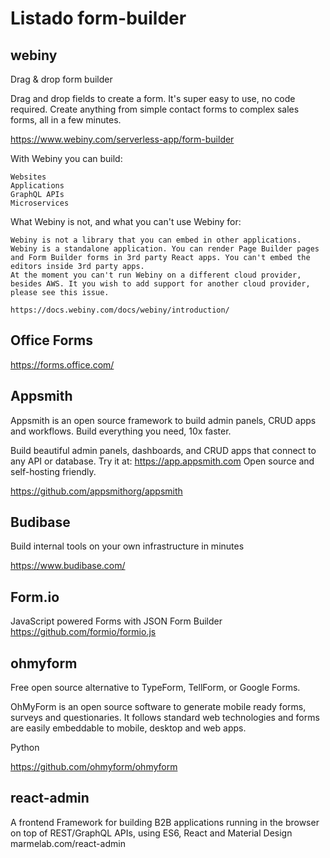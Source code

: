 # Listado form-builder
 
## webiny

Drag & drop form builder

Drag and drop fields to create a form. It's super easy to use, no code required. Create anything from simple contact forms to complex sales forms, all in a few minutes.

https://www.webiny.com/serverless-app/form-builder


With Webiny you can build:

    Websites
    Applications
    GraphQL APIs
    Microservices

What Webiny is not, and what you can't use Webiny for:

    Webiny is not a library that you can embed in other applications. Webiny is a standalone application. You can render Page Builder pages and Form Builder forms in 3rd party React apps. You can't embed the editors inside 3rd party apps.
    At the moment you can't run Webiny on a different cloud provider, besides AWS. It you wish to add support for another cloud provider, please see this issue.

    https://docs.webiny.com/docs/webiny/introduction/


## Office Forms

https://forms.office.com/

## Appsmith

Appsmith is an open source framework to build admin panels, CRUD apps and workflows. Build everything you need, 10x faster.

Build beautiful admin panels, dashboards, and CRUD apps that connect to any API or database. Try it at: https://app.appsmith.com Open source and self-hosting friendly. 

https://github.com/appsmithorg/appsmith


## Budibase 

Build internal tools on your own infrastructure in minutes

https://www.budibase.com/

## Form.io

JavaScript powered Forms with JSON Form Builder 
https://github.com/formio/formio.js

## ohmyform

Free open source alternative to TypeForm, TellForm, or Google Forms.

OhMyForm is an open source software to generate mobile ready forms, surveys and questionaries. It follows standard web technologies and forms are easily embeddable to mobile, desktop and web apps.

Python

https://github.com/ohmyform/ohmyform
 
## react-admin

 A frontend Framework for building B2B applications running in the browser on top of REST/GraphQL APIs, using ES6, React and Material Design
marmelab.com/react-admin 
